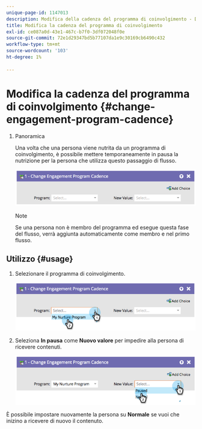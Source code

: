 ```yaml
---
unique-page-id: 1147013
description: Modifica della cadenza del programma di coinvolgimento - Documenti Marketo - Documentazione del prodotto
title: Modifica la cadenza del programma di coinvolgimento
exl-id: ce087a0d-43e1-467c-b7f0-3df072048f0e
source-git-commit: 72e1d29347bd5b77107da1e9c30169cb6490c432
workflow-type: tm+mt
source-wordcount: '103'
ht-degree: 1%

---
```


# Modifica la cadenza del programma di coinvolgimento {#change-engagement-program-cadence}

1. Panoramica

   Una volta che una persona viene nutrita da un programma di coinvolgimento, è possibile mettere temporaneamente in pausa la nutrizione per la persona che utilizza questo passaggio di flusso.

   ![](assets/image2014-9-22-14-3a48-3a53.png)

   >[!NOTE]
   >
   >Se una persona non è membro del programma ed esegue questa fase del flusso, verrà aggiunta automaticamente come membro e nel primo flusso.

## Utilizzo {#usage}

1. Selezionare il programma di coinvolgimento.

   ![](assets/image2014-9-22-14-3a49-3a27.png)

1. Seleziona **In pausa** come **Nuovo valore** per impedire alla persona di ricevere contenuti.

   ![](assets/image2014-9-22-14-3a49-3a31.png)

È possibile impostare nuovamente la persona su **Normale** se vuoi che inizino a ricevere di nuovo il contenuto.
